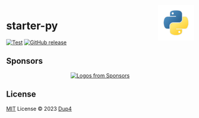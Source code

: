 <img align="right" width="96px" src="./assets/python3_logo.png">

# starter-py

[![Test][test-ci-badge]][test-ci]
[![GitHub release][gh-release-badge]][gh-release]

## Sponsors

<p align="center">
  <a href="https://github.com/sponsors/Dup4">
    <img src='https://cdn.jsdelivr.net/gh/Dup4/static/sponsors-output/sponsors.svg' alt="Logos from Sponsors" />
  </a>
</p>

## License

[MIT](./LICENSE) License © 2023 [Dup4][dup4]

[dup4]: https://github.com/Dup4
[test-ci-badge]: https://github.com/Dup4/starter-py/workflows/Test/badge.svg
[test-ci]: https://github.com/Dup4/starter-py/actions/workflows/test.yml
[gh-release-badge]: https://img.shields.io/github/release/Dup4/starter-py.svg
[gh-release]: https://GitHub.com/Dup4/starter-py/releases/
